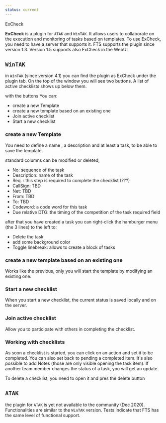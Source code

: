 ```yaml
---
status: current
---
```


ExCheck

**ExCheck** is a plugin for `ATAK` and `WinTAK`.
It allows users to collaborate on the execution and monitoring of tasks based on templates. 
To use ExCheck, you need to have a server that supports it.
FTS supports the plugin since version 1.3. Version 1.5 supports also  ExCheck in the WebUI

## `WinTAK`
in `WinTAK` (since version 4.1) you can find the plugin as ExCheck under the plugin tab. 
On the top of the window you will see two buttons.
A list of active checklists shows up below them.

with the buttons You can:
- create a new Template
- create a new template based on an existing one
- Join active checklist
- Start a new checklist

### create a new Template

You need to define a name , a description and at least a task, to be able to save the template. 

standard columns can be modified or deleted, 
- No: sequence of the task
- Description: name of the task
- Req. : this step is required to complete the checklist (???)
- CallSign: TBD
- Net: TBD
- From: TBD
- To: TBD
- Codeword: a code word for this task
- Due relative DTG:  the timing of the competition of the task required field

after that you have created a task you can right-click the hamburger menu (the 3 lines) to the left to:
- Delete the task
- add some background color
- Toggle linebreak: allows to create a block of tasks

###  create a new template based on an existing one
Works like the previous,
only you will start the template by modifying an existing one.

### Start a new checklist
When you start a new checklist,
the current status is saved locally and on the server.

###  Join active checklist
Allow you to participate with others in completing the checklist.

### Working with checklists
As soon a checklist is started, you can click on an action and set it to be completed.
You can also set back to pending a completed item.
It's also possible to add Notes (those are only visible opening the task item).
If another team member changes the status of a task,
you will get an update.

To delete a checklist, you need to open it and pres the delete button

## `ATAK`
the plugin for `ATAK` is yet not available to the community (Dec 2020). 
Functionalities are similar to the `WinTAK` version.
Tests indicate that FTS has the same level of functional support. 
